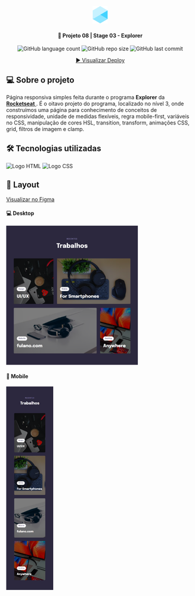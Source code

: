 <div align="center">
  <img alt="Logo Explorer" title="Explorer" src="./readme/Logo1.png">
</div>
	
<h4 align="center"> 
	🚀 Projeto 08 | Stage 03 - Explorer
</h4>

<div align="center">
  <img alt="GitHub language count" src="">

  <img alt="GitHub repo size" src="">
  
  <img alt="GitHub last commit" src="">
  
  <a href=""> ▶️ Visualizar Deploy </a>
</div>

<h2 align=left> 💻 Sobre o projeto </h3>
<p> Página responsiva simples feita durante o programa <strong>Explorer</strong> da <a href="https://www.rocketseat.com.br/"> <strong>Rocketseat</strong> </a>. É o oitavo projeto do programa, localizado no nível 3, onde construímos uma página para conhecimento de conceitos de responsividade, unidade de medidas flexíveis, regra mobile-first, variáveis no CSS, manipulação de cores HSL, transition, transform, animações CSS, grid, filtros de imagem e clamp. <p>
  
<h2 align=left> 🛠 Tecnologias utilizadas </h3>

<div align=left>
  <img alt="Logo HTML" src="https://img.shields.io/badge/HTML5-E34F26?style=for-the-badge&logo=html5&logoColor=white">
  <img alt="Logo CSS" src="https://img.shields.io/badge/CSS-239120?&style=for-the-badge&logo=css3&logoColor=white">
</div>

<h2 align=left> 🎨 Layout </h2>
<a href="https://www.figma.com/file/U85UR9scusf0TrVSC9vcK5/Explorer-Stage-03-Projeto-03-(Copy)?node-id=203%3A1925"> Visualizar no Figma </a>

<h4>💻 Desktop </h4>

<img alt="Versão Desktop" title="Desktop" src="./readme/Desktop.png" width="70%">

<h4>📱​ Mobile </h4>

<img alt="Versão Mobile" title="Mobile" src="./readme/Mobile.png" width="25%">
